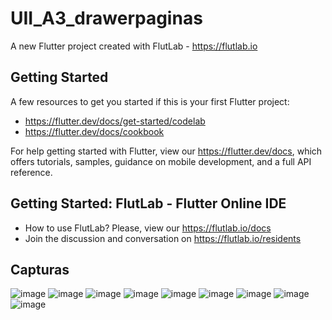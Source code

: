 # UII_A3_drawerpaginas

A new Flutter project created with FlutLab - https://flutlab.io

## Getting Started

A few resources to get you started if this is your first Flutter project:

- https://flutter.dev/docs/get-started/codelab
- https://flutter.dev/docs/cookbook

For help getting started with Flutter, view our
https://flutter.dev/docs, which offers tutorials,
samples, guidance on mobile development, and a full API reference.

## Getting Started: FlutLab - Flutter Online IDE

- How to use FlutLab? Please, view our https://flutlab.io/docs
- Join the discussion and conversation on https://flutlab.io/residents

## Capturas 
![image](https://github.com/nkmserrano/UII_A3_drawerpaginas/assets/143548150/8250c441-e9c4-41b7-8968-ca27bf725890)
![image](https://github.com/nkmserrano/UII_A3_drawerpaginas/assets/143548150/083e69cd-f947-4747-a7f1-451a62f08451)
![image](https://github.com/nkmserrano/UII_A3_drawerpaginas/assets/143548150/997e1e4f-75c6-4020-8311-d0d8b3b055b6)
![image](https://github.com/nkmserrano/UII_A3_drawerpaginas/assets/143548150/c2ede30f-3003-48bb-a723-b87de44b7891)
![image](https://github.com/nkmserrano/UII_A3_drawerpaginas/assets/143548150/7caf5208-6f60-4eef-8d1b-676877a3573a)
![image](https://github.com/nkmserrano/UII_A3_drawerpaginas/assets/143548150/e9ff5ec5-e70f-4686-951a-9393d7c24ea2)
![image](https://github.com/nkmserrano/UII_A3_drawerpaginas/assets/143548150/4b4309fa-d7f0-42b6-87bd-042e5cba770b)
![image](https://github.com/nkmserrano/UII_A3_drawerpaginas/assets/143548150/3400530e-6401-40ce-8c3e-46c1e7af37ed)
![image](https://github.com/nkmserrano/UII_A3_drawerpaginas/assets/143548150/125f2cfb-3532-45df-9eb0-05753e134ed2)








